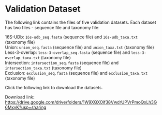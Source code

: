 # Validation Dataset
The following link contains the files of five validation datasets. Each dataset has two files - sequence file and taxonomy file:

16S-UDb: 	```16s-udb_seq.fasta``` (sequence file) 	 and  ```16s-udb_taxa.txt``` (taxonomy file)\
Union: 		```union_seq.fasta``` (sequence file) 	 	 and  ```union_taxa.txt``` (taxonomy file)\
Less-3-overlap: ```less-3-overlap_seq.fasta``` (sequence file) 	 and  ```less-3-overlap_taxa.txt``` (taxonomy file)\
Intersection: 	```intersection_seq.fasta``` (sequence file) 	 and  ```intersection_taxa.txt``` (taxonomy file)\
Exclusion: 	```exclusion_seq.fasta``` (sequence file) 	 and  ```exclusion_taxa.txt``` (taxonomy file)

Click the following link to download the datasets.

Download link: https://drive.google.com/drive/folders/1W9XQXOif38VwdrUPVrPmoQxLh3G6MxyK?usp=sharing

